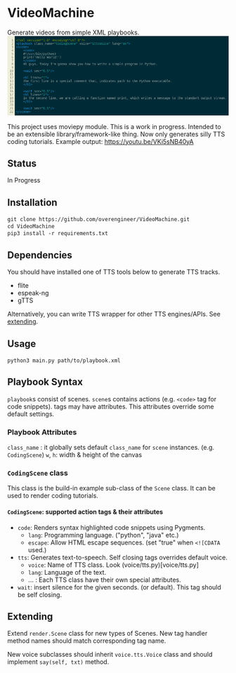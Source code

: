 # VideoMachine

Generate videos from simple XML playbooks.
![](docs/hello.png)

This project uses moviepy module. This is a work in progress. Intended to be an extensible library/framework-like thing. 
Now only generates silly TTS coding tutorials.
Example output: https://youtu.be/VKi5sNB40yA

##  Status

In Progress


## Installation

```
git clone https://github.com/overengineer/VideoMachine.git
cd VideoMachine
pip3 install -r requirements.txt
```

## Dependencies

You should have installed one of TTS tools below to generate TTS tracks. 
- flite
- espeak-ng
- gTTS

Alternatively, you can write TTS wrapper for other TTS engines/APIs. See [extending](#extending).

## Usage

```
python3 main.py path/to/playbook.xml
```

## Playbook Syntax

`playbook`s consist of scenes. `scene`s contains actions (e.g. `<code>` tag for code snippets). 
tags may have attributes. This attributes override some default settings.

### Playbook Attributes

`class_name` : it globally sets default `class_name` for `scene` instances. (e.g. `CodingScene`)
`w`, `h`: width & height of the canvas

### `CodingScene` class

This class is the build-in example sub-class of the `Scene` class.
It can be used to render coding tutorials.

#### `CodingScene`: supported action tags & their attributes

- `code`: Renders syntax highlighted code snippets using Pygments.
	- `lang`: Programming language. ("python", "java" etc.)
	- `escape`: Allow HTML escape sequences. (set "true" when `<![CDATA` used.) 
- `tts`: Generates text-to-speech. Self closing tags overrides default voice.
	- `voice`: Name of TTS class. Look (voice/tts.py)[voice/tts.py]
	- `lang`: Language of the text.
	- ... : Each TTS class have their own special attributes.
- `wait`: insert silence for the given seconds. (or default). This tag should be self closing.

## Extending

Extend `render.Scene` class for new types of Scenes. 
New tag handler method names should match corresponding tag name.

New voice subclasses should inherit `voice.tts.Voice` class and should implement `say(self, txt)` method.

